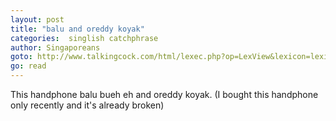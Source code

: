 ```yaml
---
layout: post
title: "balu and oreddy koyak"
categories:  singlish catchphrase
author: Singaporeans
goto: http://www.talkingcock.com/html/lexec.php?op=LexView&lexicon=lexicon&alpha=B&page=1
go: read
---
```

This handphone balu bueh eh and oreddy koyak. (I bought this handphone only recently and it's already broken)
